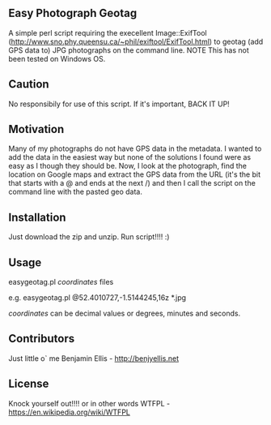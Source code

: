 ## Easy Photograph Geotag

A simple perl script requiring the execellent Image::ExifTool (http://www.sno.phy.queensu.ca/~phil/exiftool/ExifTool.html) to geotag (add GPS data to) JPG photographs on the command line.  NOTE This has not been tested on Windows OS.

## Caution

No responsibily for use of this script.  If it's important, BACK IT UP!

## Motivation

Many of my photographs do not have GPS data in the metadata.  I wanted to add the data in the easiest way but none of the solutions I found were as easy as I though they should be.  Now, I look at the photograph, find the location on Google maps and extract the GPS data from the URL (it's the bit that starts with a @ and ends at the next /) and then I call the script on the command line with the pasted geo data.

## Installation

Just download the zip and unzip.  Run script!!!! :)

## Usage

easygeotag.pl $coordinates$ files

e.g. easygeotag.pl @52.4010727,-1.5144245,16z *.jpg

$coordinates$ can be decimal values or degrees, minutes and seconds.

## Contributors

Just little o` me Benjamin Ellis - http://benjyellis.net

## License

Knock yourself out!!!! or in other words WTFPL - https://en.wikipedia.org/wiki/WTFPL
